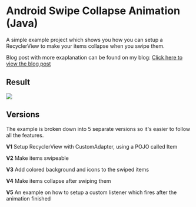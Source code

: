 Android Swipe Collapse Animation (Java)
=========

A simple example project which shows you how you can setup a RecyclerView to make your items collapse when you swipe them.

Blog post with more exaplanation can be found on my blog: [Click here to view the blog post](https://messedcode.com/dave/posts/android-java-swipe-collapse-animation)

## Result

![](https://i.imgur.com/fYdpiqG.gif)

## Versions

The example is broken down into 5 separate versions so it's easier to follow all the features.

**V1**
Setup RecyclerView with CustomAdapter, using a POJO called Item

**V2**
Make items swipeable

**V3**
Add colored background and icons to the swiped items

**V4**
Make items collapse after swiping them

**V5**
An example on how to setup a custom listener which fires after the animation finished
